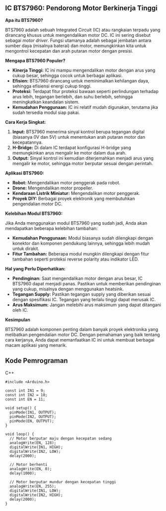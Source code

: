 ## IC BTS7960: Pendorong Motor Berkinerja Tinggi

**Apa itu BTS7960?**

BTS7960 adalah sebuah Integrated Circuit (IC) atau rangkaian terpadu yang dirancang khusus untuk mengendalikan motor DC. IC ini sering disebut sebagai _motor driver_. Fungsi utamanya adalah sebagai jembatan antara sumber daya (misalnya baterai) dan motor, memungkinkan kita untuk mengontrol kecepatan dan arah putaran motor dengan presisi.

**Mengapa BTS7960 Populer?**

- **Kinerja Tinggi:** IC ini mampu mengendalikan motor dengan arus yang cukup besar, sehingga cocok untuk berbagai aplikasi.
- **Efisien:** BTS7960 dirancang untuk meminimalkan kehilangan daya, sehingga efisiensi energi cukup tinggi.
- **Proteksi:** Terdapat fitur proteksi bawaan seperti perlindungan terhadap arus lebih, tegangan berlebih, dan suhu berlebih, sehingga meningkatkan keandalan sistem.
- **Kemudahan Penggunaan:** IC ini relatif mudah digunakan, terutama jika sudah tersedia modul siap pakai.

**Cara Kerja Singkat:**

1. **Input:** BTS7960 menerima sinyal kontrol berupa tegangan digital (biasanya 0V dan 5V) untuk menentukan arah putaran motor dan kecepatannya.
2. **H-Bridge:** Di dalam IC terdapat konfigurasi H-bridge yang memungkinkan arus mengalir ke motor dalam dua arah.
3. **Output:** Sinyal kontrol ini kemudian diterjemahkan menjadi arus yang mengalir ke motor, sehingga motor berputar sesuai dengan perintah.

**Aplikasi BTS7960:**

- **Robot:** Mengendalikan motor penggerak pada robot.
- **Drone:** Mengendalikan motor propeller.
- **Kendaraan Listrik Miniatur:** Mengendalikan motor penggerak.
- **Proyek DIY:** Berbagai proyek elektronik yang membutuhkan pengendalian motor DC.

**Kelebihan Modul BTS7960:**

Jika Anda menggunakan modul BTS7960 yang sudah jadi, Anda akan mendapatkan beberapa kelebihan tambahan:

- **Kemudahan Penggunaan:** Modul biasanya sudah dilengkapi dengan konektor dan komponen pendukung lainnya, sehingga lebih mudah untuk dirakit.
- **Fitur Tambahan:** Beberapa modul mungkin dilengkapi dengan fitur tambahan seperti proteksi reverse polarity atau indikator LED.

**Hal yang Perlu Diperhatikan:**

- **Pendinginan:** Saat mengendalikan motor dengan arus besar, IC BTS7960 dapat menjadi panas. Pastikan untuk memberikan pendinginan yang cukup, misalnya dengan menggunakan heatsink.
- **Tegangan Supply:** Pastikan tegangan supply yang diberikan sesuai dengan spesifikasi IC. Tegangan yang terlalu tinggi dapat merusak IC.
- **Arus Maksimum:** Jangan melebihi arus maksimum yang dapat ditangani oleh IC.

**Kesimpulan**

BTS7960 adalah komponen penting dalam banyak proyek elektronika yang melibatkan pengendalian motor DC. Dengan pemahaman yang baik tentang cara kerjanya, Anda dapat memanfaatkan IC ini untuk membuat berbagai macam aplikasi yang menarik.

## Kode Pemrograman

C++

```
#include <Arduino.h>

const int IN1 = 9;
const int IN2 = 10;
const int EN = 11;

void setup() {
  pinMode(IN1, OUTPUT);
  pinMode(IN2, OUTPUT);
  pinMode(EN, OUTPUT);
}

void loop() {
  // Motor berputar maju dengan kecepatan sedang
  analogWrite(EN, 128);
  digitalWrite(IN1, HIGH);
  digitalWrite(IN2, LOW);
  delay(2000);

  // Motor berhenti
  analogWrite(EN, 0);
  delay(1000);

  // Motor berputar mundur dengan kecepatan tinggi
  analogWrite(EN, 255);
  digitalWrite(IN1, LOW);
  digitalWrite(IN2, HIGH);
  delay(2000);
}
```